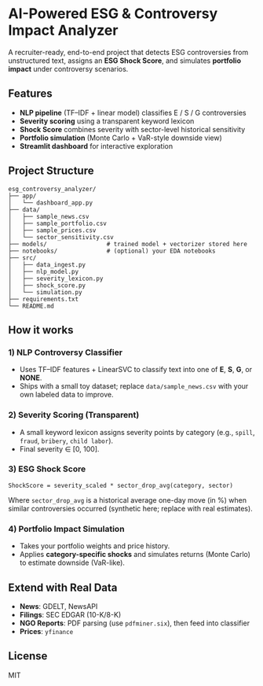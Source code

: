 # AI-Powered ESG & Controversy Impact Analyzer

A recruiter-ready, end-to-end project that detects ESG controversies from unstructured text, assigns an **ESG Shock Score**, and simulates **portfolio impact** under controversy scenarios.

## Features
- **NLP pipeline** (TF–IDF + linear model) classifies E / S / G controversies
- **Severity scoring** using a transparent keyword lexicon
- **Shock Score** combines severity with sector-level historical sensitivity
- **Portfolio simulation** (Monte Carlo + VaR-style downside view)
- **Streamlit dashboard** for interactive exploration

## Project Structure
```
esg_controversy_analyzer/
├── app/
│   └── dashboard_app.py
├── data/
│   ├── sample_news.csv
│   ├── sample_portfolio.csv
│   ├── sample_prices.csv
│   └── sector_sensitivity.csv
├── models/                 # trained model + vectorizer stored here
├── notebooks/              # (optional) your EDA notebooks
├── src/
│   ├── data_ingest.py
│   ├── nlp_model.py
│   ├── severity_lexicon.py
│   ├── shock_score.py
│   └── simulation.py
├── requirements.txt
└── README.md
```

## How it works

### 1) NLP Controversy Classifier
- Uses TF–IDF features + LinearSVC to classify text into one of **E**, **S**, **G**, or **NONE**.
- Ships with a small toy dataset; replace `data/sample_news.csv` with your own labeled data to improve.

### 2) Severity Scoring (Transparent)
- A small keyword lexicon assigns severity points by category (e.g., `spill`, `fraud`, `bribery`, `child labor`).
- Final severity ∈ [0, 100].

### 3) ESG Shock Score
```
ShockScore = severity_scaled * sector_drop_avg(category, sector)
```
Where `sector_drop_avg` is a historical average one-day move (in %) when similar controversies occurred (synthetic here; replace with real estimates).

### 4) Portfolio Impact Simulation
- Takes your portfolio weights and price history.
- Applies **category-specific shocks** and simulates returns (Monte Carlo) to estimate downside (VaR-like).

## Extend with Real Data
- **News**: GDELT, NewsAPI
- **Filings**: SEC EDGAR (10-K/8-K)
- **NGO Reports**: PDF parsing (use `pdfminer.six`), then feed into classifier
- **Prices**: `yfinance`

## License
MIT
